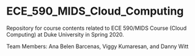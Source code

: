 # ECE_590_MIDS_Cloud_Computing
Repository for course contents related to ECE 590/MIDS Course (Cloud Computing) at Duke University in Spring 2020. 

Team Members: Ana Belen Barcenas, Viggy Kumaresan, and Danny Witt
